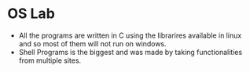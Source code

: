# OS Lab

* All the programs are written in C using the librarires available in linux and so most of them will not run on windows.
* Shell Programs is the biggest and was made by taking functionalities from multiple sites.
